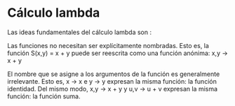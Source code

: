 # Cálculo lambda 

Las ideas fundamentales del cálculo lambda son :

Las funciones no necesitan ser explícitamente nombradas. Esto es, la función S(x,y) = x + y puede ser reescrita como una función anónima: x,y → x + y <!-- .element: class="fragment" --> 

El nombre que se asigne a los argumentos de la función es generalmente irrelevante. Esto es, x → x e y → y expresan la misma función: la función identidad. Del mismo modo, x,y → x + y y u,v → u + v expresan la misma función: la función suma. <!-- .element: class="fragment" --> 

